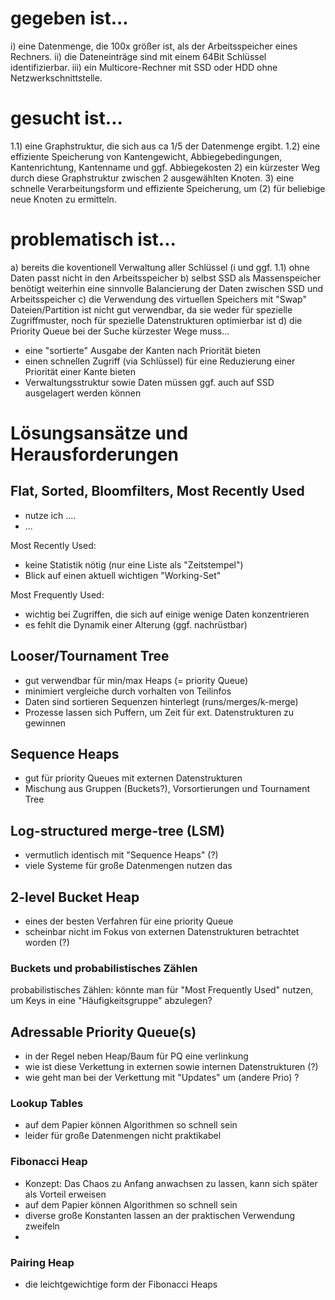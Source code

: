 # gegeben ist...

i)   eine Datenmenge, die 100x größer ist, als der Arbeitsspeicher eines Rechners.
ii)  die Dateneinträge sind mit einem 64Bit Schlüssel identifizierbar.
iii) ein Multicore-Rechner mit SSD oder HDD ohne Netzwerkschnittstelle.

# gesucht ist...

1.1) eine Graphstruktur, die sich aus ca 1/5 der Datenmenge ergibt.
1.2) eine effiziente Speicherung von Kantengewicht, Abbiegebedingungen,
     Kantenrichtung, Kantenname und ggf. Abbiegekosten
2) ein kürzester Weg durch diese Graphstruktur zwischen 2 ausgewählten Knoten.
3) eine schnelle Verarbeitungsform und effiziente Speicherung, um (2)
   für beliebige neue Knoten zu ermitteln.
   
# problematisch ist...

a) bereits die koventionell Verwaltung aller Schlüssel (i und ggf. 1.1) ohne
   Daten passt nicht in den Arbeitsspeicher
b) selbst SSD als Massenspeicher benötigt weiterhin eine sinnvolle Balancierung
   der Daten zwischen SSD und Arbeitsspeicher
c) die Verwendung des virtuellen Speichers mit "Swap" Dateien/Partition
   ist nicht gut verwendbar, da sie weder für spezielle Zugriffmuster, noch
   für spezielle Datenstrukturen optimierbar ist
d) die Priority Queue bei der Suche kürzester Wege muss...
   - eine "sortierte" Ausgabe der Kanten nach Priorität bieten
   - einen schnellen Zugriff (via Schlüssel) für eine Reduzierung
     einer Priorität einer Kante bieten
   - Verwaltungsstruktur sowie Daten müssen ggf. auch auf SSD ausgelagert
     werden können

# Lösungsansätze und Herausforderungen

## Flat, Sorted, Bloomfilters, Most Recently Used

- nutze ich ....
- ...

Most Recently Used:

- keine Statistik nötig (nur eine Liste als "Zeitstempel")
- Blick auf einen aktuell wichtigen "Working-Set"

Most Frequently Used: 

- wichtig bei Zugriffen, die sich auf einige wenige Daten konzentrieren
- es fehlt die Dynamik einer Alterung (ggf. nachrüstbar)

## Looser/Tournament Tree

- gut verwendbar für min/max Heaps (= priority Queue)
- minimiert vergleiche durch vorhalten von Teilinfos
- Daten sind sortieren Sequenzen hinterlegt (runs/merges/k-merge)
- Prozesse lassen sich Puffern, um Zeit für ext. Datenstrukturen zu gewinnen

## Sequence Heaps

- gut für priority Queues mit externen Datenstrukturen
- Mischung aus Gruppen (Buckets?), Vorsortierungen und Tournament Tree

## Log-structured merge-tree (LSM)

- vermutlich identisch mit "Sequence Heaps" (?)
- viele Systeme für große Datenmengen nutzen das

## 2-level Bucket Heap

- eines der besten Verfahren für eine priority Queue
- scheinbar nicht im Fokus von externen Datenstrukturen betrachtet worden (?)

### Buckets und probabilistisches Zählen

probabilistisches Zählen: könnte man für "Most Frequently Used" nutzen,
um Keys in eine "Häufigkeitsgruppe" abzulegen?

## Adressable Priority Queue(s)

- in der Regel neben Heap/Baum für PQ eine verlinkung
- wie ist diese Verkettung in externen sowie internen Datenstrukturen (?)
- wie geht man bei der Verkettung mit "Updates" um (andere Prio) ?

### Lookup Tables

- auf dem Papier können Algorithmen so schnell sein
- leider für große Datenmengen nicht praktikabel

### Fibonacci Heap

- Konzept: Das Chaos zu Anfang anwachsen zu lassen, kann sich später
  als Vorteil erweisen
- auf dem Papier können Algorithmen so schnell sein
- diverse große Konstanten lassen an der praktischen Verwendung zweifeln
- 

### Pairing Heap

- die leichtgewichtige form der Fibonacci Heaps
